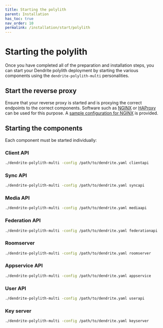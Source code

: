```yaml
---
title: Starting the polylith
parent: Installation
has_toc: true
nav_order: 10
permalink: /installation/start/polylith
---
```


# Starting the polylith

Once you have completed all of the preparation and installation steps,
you can start your Dendrite polylith deployment by starting the various components
using the `dendrite-polylith-multi` personalities.

## Start the reverse proxy

Ensure that your reverse proxy is started and is proxying the correct
endpoints to the correct components. Software such as [NGINX](https://www.nginx.com) or
[HAProxy](http://www.haproxy.org) can be used for this purpose. A [sample configuration
for NGINX](https://github.com/matrix-org/dendrite/blob/main/docs/nginx/polylith-sample.conf)
is provided.

## Starting the components

Each component must be started individually:

### Client API

```bash
./dendrite-polylith-multi -config /path/to/dendrite.yaml clientapi
```

### Sync API

```bash
./dendrite-polylith-multi -config /path/to/dendrite.yaml syncapi
```

### Media API

```bash
./dendrite-polylith-multi -config /path/to/dendrite.yaml mediaapi
```

### Federation API

```bash
./dendrite-polylith-multi -config /path/to/dendrite.yaml federationapi
```

### Roomserver

```bash
./dendrite-polylith-multi -config /path/to/dendrite.yaml roomserver
```

### Appservice API

```bash
./dendrite-polylith-multi -config /path/to/dendrite.yaml appservice
```

### User API

```bash
./dendrite-polylith-multi -config /path/to/dendrite.yaml userapi
```

### Key server

```bash
./dendrite-polylith-multi -config /path/to/dendrite.yaml keyserver
```
